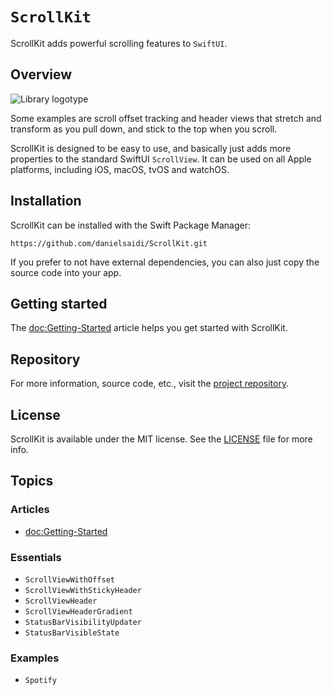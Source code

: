 # ``ScrollKit``

ScrollKit adds powerful scrolling features to `SwiftUI`.



## Overview

![Library logotype](Logo.png)

Some examples are scroll offset tracking and header views that stretch and transform as you pull down, and stick to the top when you scroll.

ScrollKit is designed to be easy to use, and basically just adds more properties to the standard SwiftUI `ScrollView`. It can be used on all Apple platforms, including iOS, macOS, tvOS and watchOS.



## Installation

ScrollKit can be installed with the Swift Package Manager:

```
https://github.com/danielsaidi/ScrollKit.git
```

If you prefer to not have external dependencies, you can also just copy the source code into your app.



## Getting started

The <doc:Getting-Started> article helps you get started with ScrollKit.



## Repository

For more information, source code, etc., visit the [project repository][Repository].



## License

ScrollKit is available under the MIT license. See the [LICENSE][License] file for more info.



## Topics

### Articles

- <doc:Getting-Started>

### Essentials

- ``ScrollViewWithOffset``
- ``ScrollViewWithStickyHeader``
- ``ScrollViewHeader``
- ``ScrollViewHeaderGradient``
- ``StatusBarVisibilityUpdater``
- ``StatusBarVisibleState``

### Examples

- ``Spotify``



[License]: https://github.com/danielsaidi/ScrollKit/blob/master/LICENSE
[Repository]: https://github.com/danielsaidi/ScrollKit
